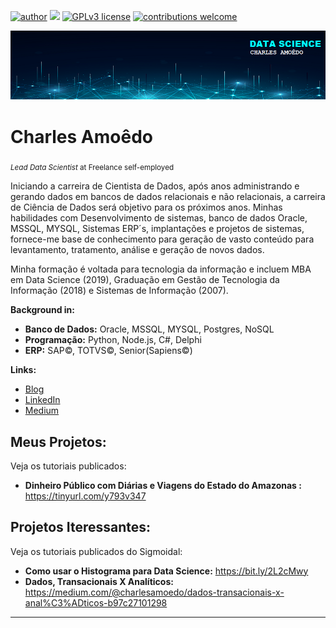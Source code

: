 [![author](https://img.shields.io/badge/Autor-charlesamoedo-blue)](https://www.linkedin.com/in/charlesamoedo) [![](https://img.shields.io/badge/python-3.7+-blue.svg)](https://www.python.org/downloads/release/python-365/) [![GPLv3 license](https://img.shields.io/badge/License-GPLv3-blue.svg)](http://perso.crans.org/besson/LICENSE.html) [![contributions welcome](https://img.shields.io/badge/contributions-welcome-brightgreen.svg?style=flat)](https://github.com/carlosfab/data_science/issues)

<p align="center">
  <img src="BannerCA_5.png" >
</p>

# Charles Amoêdo
<sub>*Lead Data Scientist* at Freelance self-employed</sub>

Iniciando a carreira de Cientista de Dados, após anos administrando e gerando dados em bancos de dados relacionais e não relacionais, a carreira de Ciência de Dados será objetivo para os próximos anos.
Minhas habilidades com Desenvolvimento de sistemas, banco de dados Oracle, MSSQL, MYSQL, Sistemas ERP´s, implantações e projetos de sistemas, fornece-me base de conhecimento para geração de vasto conteúdo para levantamento, tratamento, análise e geração de novos dados.

Minha formação é voltada para tecnologia da informação e incluem MBA em Data Science (2019), Graduação em Gestão de Tecnologia da Informação (2018) e Sistemas de Informação (2007).

**Background in:**
* **Banco de Dados:** Oracle, MSSQL, MYSQL, Postgres, NoSQL
* **Programação:** Python, Node.js, C#, Delphi 
* **ERP:** SAP©, TOTVS©, Senior(Sapiens©) 

**Links:**
* [Blog](https://www.medium.com/@charlesamoedo)
* [LinkedIn](https://www.linkedin.com/in/charlesamoedo)
* [Medium](https://www.medium.com/@charlesamoedo)



## Meus Projetos:
Veja os tutoriais publicados:

* **Dinheiro Público com Diárias e Viagens do Estado do Amazonas  :** https://tinyurl.com/y793v347





## Projetos Iteressantes:
Veja os tutoriais publicados do Sigmoidal:

* **Como usar o Histograma para Data Science:** https://bit.ly/2L2cMwy
* **Dados, Transacionais X Analíticos:** https://medium.com/@charlesamoedo/dados-transacionais-x-anal%C3%ADticos-b97c27101298

---




